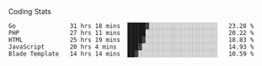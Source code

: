 Coding Stats
<!--START_SECTION:waka-->

```text
Go               31 hrs 18 mins  █████▓░░░░░░░░░░░░░░░░░░░   23.28 %
PHP              27 hrs 11 mins  █████░░░░░░░░░░░░░░░░░░░░   20.22 %
HTML             25 hrs 19 mins  ████▓░░░░░░░░░░░░░░░░░░░░   18.83 %
JavaScript       20 hrs 4 mins   ███▓░░░░░░░░░░░░░░░░░░░░░   14.93 %
Blade Template   14 hrs 14 mins  ██▓░░░░░░░░░░░░░░░░░░░░░░   10.59 %
```

<!--END_SECTION:waka-->
